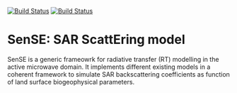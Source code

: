 [![Build Status](https://travis-ci.org/pygeo/sense.svg?branch=master)](https://travis-ci.org/pygeo/sense)
[![Build Status](https://travis-ci.org/pygeo/sense.svg?branch=dev)](https://travis-ci.org/pygeo/sense)


# SenSE: SAR ScattEring model

SenSE is a generic frameowrk for radiative transfer (RT) modelling in the active microwave domain. It implements different existing models in a coherent framework to simulate SAR backscattering coefficients as function of land surface biogeophysical parameters.
